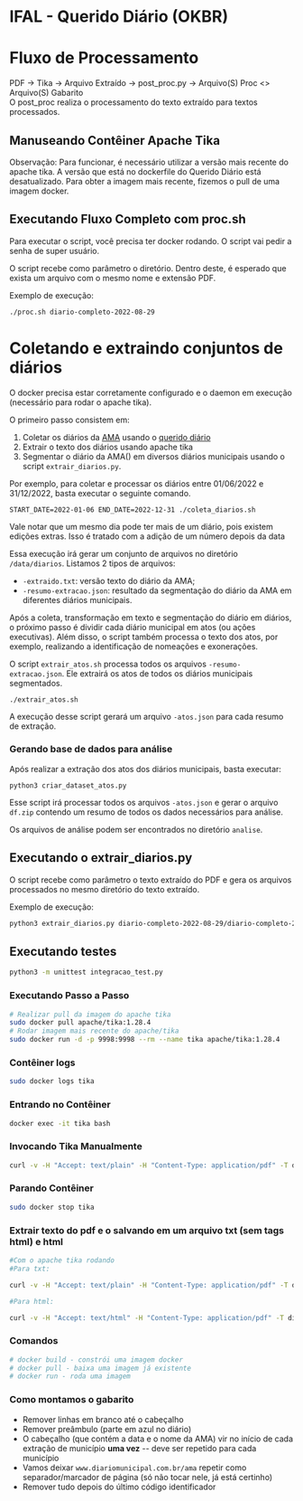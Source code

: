 # IFAL - Querido Diário (OKBR)

# Fluxo de Processamento
PDF -> Tika -> Arquivo Extraído -> post_proc.py -> Arquivo(S) Proc <> Arquivo(S) Gabarito
<br>
O post_proc realiza o processamento do texto extraído para textos processados.
## Manuseando Contêiner Apache Tika

Observação: Para funcionar, é necessário utilizar a versão mais recente do apache tika. A versão que está no dockerfile do Querido Diário está desatualizado. Para obter a imagem mais recente, fizemos o pull de uma imagem docker.

## Executando Fluxo Completo com proc.sh

Para executar o script, você precisa ter docker rodando. O script vai pedir a senha de super usuário.

O script recebe como parâmetro o diretório. Dentro deste, é esperado que exista um arquivo com o mesmo nome e extensão PDF.

Exemplo de execução:
```sh
./proc.sh diario-completo-2022-08-29
```

# Coletando e extraindo conjuntos de diários

O docker precisa estar corretamente configurado e o daemon em execução (necessário para rodar o apache tika).

O primeiro passo consistem em:

1. Coletar os diários da [AMA]() usando o [querido diário]()
1. Extrair o texto dos diários usando apache tika
1. Segmentar o diário da AMA() em diversos diários municipais usando o script `extrair_diarios.py`.

Por exemplo, para coletar e processar os diários entre 01/06/2022 e 31/12/2022, basta executar o seguinte comando.

```
START_DATE=2022-01-06 END_DATE=2022-12-31 ./coleta_diarios.sh
```

Vale notar que um mesmo dia pode ter mais de um diário, pois existem edições extras. Isso é tratado com a adição de um número depois da data 

Essa execução irá gerar um conjunto de arquivos no diretório `/data/diarios`. Listamos 2 tipos de arquivos:

- `-extraido.txt`: versão texto do diário da AMA;
- `-resumo-extracao.json`: resultado da segmentação do diário da AMA em diferentes diários municipais.

Após a coleta, transformação em texto e segmentação do diário em diários, o próximo passo é dividir cada diário municipal em atos (ou ações executivas). Além disso, o script também processa o texto dos atos, por exemplo, realizando a identificação de nomeações e exonerações.

O script `extrair_atos.sh` processa todos os arquivos `-resumo-extracao.json`. Ele extrairá os atos de todos os diários municipais segmentados.

```
./extrair_atos.sh
```

A execução desse script gerará um arquivo `-atos.json` para cada resumo de extração.

### Gerando base de dados para análise

Após realizar a extração dos atos dos diários municipais, basta executar:

```
python3 criar_dataset_atos.py
```

Esse script irá processar todos os arquivos `-atos.json` e gerar o arquivo `df.zip` contendo um resumo de todos os dados necessários para análise.

Os arquivos de análise podem ser encontrados no diretório `analise`.

## Executando o extrair_diarios.py

O script recebe como parâmetro o texto extraído do PDF e gera os arquivos processados no mesmo diretório do texto extraído.

Exemplo de execução:
```sh
python3 extrair_diarios.py diario-completo-2022-08-29/diario-completo-2022-08-29-extraido.txt
```

## Executando testes
```sh
python3 -m unittest integracao_test.py
```

### Executando Passo a Passo
```sh
# Realizar pull da imagem do apache tika
sudo docker pull apache/tika:1.28.4
# Rodar imagem mais recente do apache/tika
sudo docker run -d -p 9998:9998 --rm --name tika apache/tika:1.28.4
```

### Contêiner logs

```sh
sudo docker logs tika
```

### Entrando no Contêiner
```sh
docker exec -it tika bash
```

### Invocando Tika Manualmente

```sh
curl -v -H "Accept: text/plain" -H "Content-Type: application/pdf" -T diario-anadia-2022-08-29.pdf http://localhost:9998/tika
```
### Parando Contêiner

```sh
sudo docker stop tika
```
### Extrair texto do pdf e o salvando em um arquivo txt (sem tags html) e html
```sh
#Com o apache tika rodando
#Para txt:

curl -v -H "Accept: text/plain" -H "Content-Type: application/pdf" -T diario-anadia-2022-08-29.pdf http://localhost:9998/tika -o diario-anadia-2022-08-29-extraido.txt 

#Para html:

curl -v -H "Accept: text/html" -H "Content-Type: application/pdf" -T diario-anadia-2022-08-29.pdf http://localhost:9998/tika -o diario-anadia-2022-08-29-extraido.html
```


### Comandos
```sh
# docker build - constrói uma imagem docker
# docker pull - baixa uma imagem já existente
# docker run - roda uma imagem
```

### Como montamos o gabarito

- Remover linhas em branco até o cabeçalho
- Remover preâmbulo (parte em azul no diário)
- O cabeçalho (que contém a data e o nome da AMA) vir no início de cada extração de município **uma vez** -- deve ser repetido para cada município
- Vamos deixar `www.diariomunicipal.com.br/ama` repetir como separador/marcador de página (só não tocar nele, já está certinho)
- Remover tudo depois do último código identificador

